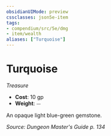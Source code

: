```yaml
---
obsidianUIMode: preview
cssclasses: json5e-item
tags:
- compendium/src/5e/dmg
- item/wealth
aliases: ["Turquoise"]
---
```

# Turquoise
*Treasure*  

- **Cost**: 10 gp
- **Weight**: ⏤

An opaque light blue-green gemstone.

*Source: Dungeon Master's Guide p. 134*